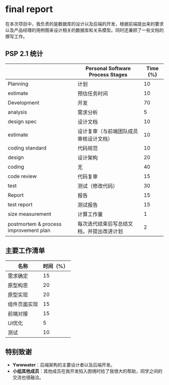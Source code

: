 # final report

在本次项目中，我负责的是数据库的设计以及后端的开发，根据前端提出来的要求以及产品经理的用例图来设计相关的数据库和关系模型。同时还兼顾了一些文档的撰写工作。

## PSP 2.1 统计

||	Personal Software Process Stages|	Time (%)
-|-|-
Planning|	计划|	10
estimate|	预估任务时间|	10
Development	|开发|	70
analysis|	需求分析|	5
design spec|	设计文档|	10
estimate|	设计复审（与前端团队成员审核设计文档）|	10
coding standard|	代码规范|	10
design	|设计架构|	20
coding	|无	|40
code review	|代码复审|	15
test|	测试（修改代码）|	30
Report	|报告|	15
test report|	测试报告|	15
size measurement|	计算工作量	|1
postmortem & process improvement plan	|每次迭代结束后写总结文档，并提出改进计划|	2

## 主要工作清单

| 名称         | 时间（%） |
| ------------ | --------- |
| 需求确定     | 15        |
| 原型构思     | 20        |
| 原型实现     | 20        |
| 组件页面实现 | 15        |
| 前端对接     | 15        |
| UI优化       | 5         |
| 测试         | 10        |

## 特别致谢

- **Ywwwater**：后端架构的主要设计者以及后端开发。
- **小组其他成员**：其他成员在我开发陷入困境时给了我很大的帮助，同学之间的交流也很融洽。
